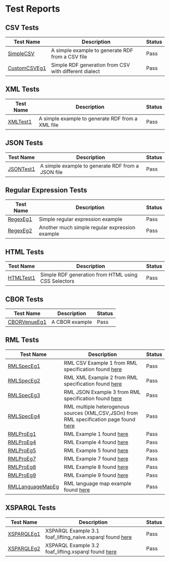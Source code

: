 # Test Reports


## CSV Tests

| Test Name        	| Description                                                                  	| Status 	|
|------------------	|------------------------------------------------------------------------------	|--------	|
| [SimpleCSV](https://github.com/thesmartenergy/sparql-generate/tree/develop/sparql-generate-jena/src/test/resources/simplecsv)        	| A simple example to generate RDF from a CSV file                             	| Pass   	|
| [CustomCSVEg1](https://github.com/thesmartenergy/sparql-generate/tree/develop/sparql-generate-jena/src/test/resources/customcsveg1)     	| Simple RDF generation from CSV with different dialect                        	| Pass   	|


## XML Tests

| Test Name        	| Description                                                                  	| Status 	|
|------------------	|------------------------------------------------------------------------------	|--------	|
| [XMLTest1](https://github.com/thesmartenergy/sparql-generate/tree/develop/sparql-generate-jena/src/test/resources/xmltest1)        	| A simple example to generate RDF from a XML file                             	| Pass   	|


## JSON Tests

| Test Name        	| Description                                                                  	| Status 	|
|------------------	|------------------------------------------------------------------------------	|--------	|
| [JSONTest1](https://github.com/thesmartenergy/sparql-generate/tree/develop/sparql-generate-jena/src/test/resources/jsontest1)        	| A simple example to generate RDF from a JSON file                            	| Pass   	|



## Regular Expression Tests

| Test Name        	| Description                                                                  	| Status 	|
|------------------	|------------------------------------------------------------------------------	|--------	|
| [RegexEg1](https://github.com/thesmartenergy/sparql-generate/tree/develop/sparql-generate-jena/src/test/resources/regexeg1)         	| Simple regular expression example                                            	| Pass   	|
| [RegexEg2](https://github.com/thesmartenergy/sparql-generate/tree/develop/sparql-generate-jena/src/test/resources/regexeg2)         	| Another much simple regular expression example                               	| Pass   	|

## HTML Tests

| Test Name        	| Description                                                                  	| Status 	|
|------------------	|------------------------------------------------------------------------------	|--------	|
| [HTMLTest1](https://github.com/thesmartenergy/sparql-generate/tree/develop/sparql-generate-jena/src/test/resources/htmltest1)        	| Simple RDF generation from HTML using CSS Selectors                          	| Pass   	|

## CBOR Tests

| Test Name        	| Description                                                                  	| Status 	|
|------------------	|------------------------------------------------------------------------------	|--------	|
| [CBORVenueEg1](https://github.com/thesmartenergy/sparql-generate/tree/develop/sparql-generate-jena/src/test/resources/cborvenueeg1)     	| A CBOR example                                                               	| Pass   	|


## RML Tests

| Test Name        	| Description                                                                  	| Status 	|
|------------------	|------------------------------------------------------------------------------	|--------	|
| [RMLSpecEg1](https://github.com/thesmartenergy/sparql-generate/tree/develop/sparql-generate-jena/src/test/resources/rmlspeceg1)       	| RML CSV Example 1 from RML specification found [here](http://rml.io/spec.html#example-CSV)                          	| Pass   	|
| [RMLSpecEg2](https://github.com/thesmartenergy/sparql-generate/tree/develop/sparql-generate-jena/src/test/resources/rmlspeceg2)       	| RML XML Example 2 from RML specification found [here](http://rml.io/spec.html#example-XML)                          	| Pass   	|
| [RMLSpecEg3](https://github.com/thesmartenergy/sparql-generate/tree/develop/sparql-generate-jena/src/test/resources/rmlspeceg3)       	| RML JSON Example 3 from RML specification found [here](http://rml.io/spec.html#example-JSON)                         	| Pass   	|
| [RMLSpecEg4](https://github.com/thesmartenergy/sparql-generate/tree/develop/sparql-generate-jena/src/test/resources/rmlspeceg4)       	| RML multiple heterogenous sources (XML,CSV,JSOn) from RML specification page  found [here](http://rml.io/spec.html#integrated-mapping)	| Pass   	|
| [RMLProEg1](https://github.com/thesmartenergy/sparql-generate/tree/develop/sparql-generate-jena/src/test/resources/rmlproeg1)        	| RML Example 1 found [here](https://github.com/RMLio/RML-Processor/tree/master/src/test/resources/example1)                                                     	| Pass   	|
| [RMLProEg4](https://github.com/thesmartenergy/sparql-generate/tree/develop/sparql-generate-jena/src/test/resources/rmlproeg4)        	| RML Example 4 found [here](https://github.com/RMLio/RML-Processor/tree/master/src/test/resources/example4)                                                     	| Pass   	|
| [RMLProEg5](https://github.com/thesmartenergy/sparql-generate/tree/develop/sparql-generate-jena/src/test/resources/rmlproeg5)        	| RML Example 5 found [here](https://github.com/RMLio/RML-Processor/tree/master/src/test/resources/example5)                                                     	| Pass   	|
| [RMLProEg7](https://github.com/thesmartenergy/sparql-generate/tree/develop/sparql-generate-jena/src/test/resources/rmlproeg7)        	| RML Example 7 found [here](https://github.com/RMLio/RML-Processor/tree/master/src/test/resources/example7)                                                     	| Pass   	|
| [RMLProEg8](https://github.com/thesmartenergy/sparql-generate/tree/develop/sparql-generate-jena/src/test/resources/rmlproeg8)        	| RML Example 8 found [here](https://github.com/RMLio/RML-Processor/tree/master/src/test/resources/example8)                                                     	| Pass   	|
| [RMLProEg9](https://github.com/thesmartenergy/sparql-generate/tree/develop/sparql-generate-jena/src/test/resources/rmlproeg9)        	| RML Example 9 found [here](https://github.com/RMLio/RML-Processor/tree/master/src/test/resources/example9)                                                     	| Pass   	|
| [RMLLanguageMapEg](https://github.com/thesmartenergy/sparql-generate/tree/develop/sparql-generate-jena/src/test/resources/rmllanguageMapEg) 	| RML language map example found [here](https://github.com/RMLio/RML-Processor/tree/master/src/test/resources/exampleLanguageMap)                                          	| Pass   	|


## XSPARQL Tests

| Test Name        	| Description                                                                  	| Status 	|
|------------------	|------------------------------------------------------------------------------	|--------	|
| [XSPARQLEg1](https://github.com/thesmartenergy/sparql-generate/tree/develop/sparql-generate-jena/src/test/resources/xsparql1)       	| XSPARQL Example 3.1 foaf_lifting_naive.xsparql found [here](https://www.w3.org/Submission/xsparql-implementation/#sec:testcases1)                    	| Pass   	|
| [XSPARQLEg2](https://github.com/thesmartenergy/sparql-generate/tree/develop/sparql-generate-jena/src/test/resources/xsparql2)       	| XSPARQL Example 3.2 foaf_lifting.xsparql found [here](https://www.w3.org/Submission/xsparql-implementation/#sec:testcases2)                          	| Pass   	|
